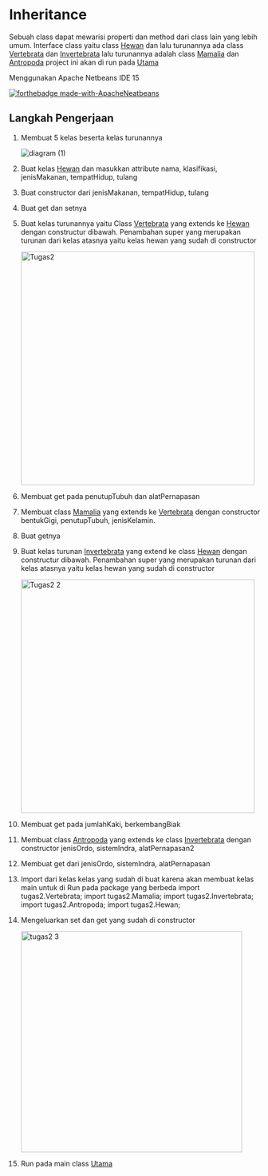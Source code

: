 # Inheritance
Sebuah class dapat mewarisi properti dan method dari class lain yang lebih umum.
Interface class yaitu class [Hewan](https://github.com/WilisArum02/Pemrograman-Berbasis-Object/blob/main/Tugas2/src/tugas2/Hewan.java) dan lalu turunannya ada class [Vertebrata](https://github.com/WilisArum02/Pemrograman-Berbasis-Object/blob/main/Tugas2/src/tugas2/Vertebrata.java) dan [Invertebrata](https://github.com/WilisArum02/Pemrograman-Berbasis-Object/blob/main/Tugas2/src/tugas2/Invertebrata.java)
lalu turunannya adalah class [Mamalia](https://github.com/WilisArum02/Pemrograman-Berbasis-Object/blob/main/Tugas2/src/tugas2/Mamalia.java) dan [Antropoda](https://github.com/WilisArum02/Pemrograman-Berbasis-Object/blob/main/Tugas2/src/tugas2/Antropoda.java)
project ini akan di run pada [Utama](https://github.com/WilisArum02/Pemrograman-Berbasis-Object/blob/main/Tugas2/src/Run/Utama.java)

Menggunakan Apache Netbeans IDE 15

[![forthebadge made-with-ApacheNeatbeans](https://th.bing.com/th?id=OSAAS.67E3675844C1A9B6C86DF097C16A6D3B&w=80&h=80&c=1&o=6&pid=5.1)](https://netbeans.apache.org/)


## Langkah Pengerjaan
1. Membuat 5 kelas beserta kelas turunannya
   
   ![diagram (1)](https://github.com/WilisArum02/Pemrograman-Berbasis-Object/assets/148854173/40e10fe3-f03a-4dbb-9fcb-a7789ece4369)

2. Buat kelas [Hewan](https://github.com/WilisArum02/Pemrograman-Berbasis-Object/blob/main/Tugas2/src/tugas2/Hewan.java) dan masukkan attribute nama, klasifikasi, jenisMakanan, tempatHidup, tulang
3. Buat constructor dari jenisMakanan, tempatHidup, tulang
4. Buat get dan setnya
5. Buat kelas turunannya yaitu Class [Vertebrata](https://github.com/WilisArum02/Pemrograman-Berbasis-Object/blob/main/Tugas2/src/tugas2/Vertebrata.java) yang extends ke [Hewan](https://github.com/WilisArum02/Pemrograman-Berbasis-Object/blob/main/Tugas2/src/tugas2/Hewan.java) dengan constructur dibawah. Penambahan super yang merupakan turunan dari kelas atasnya yaitu kelas hewan yang sudah di constructor

   <img width="468" alt="Tugas2" src="https://github.com/WilisArum02/Pemrograman-Berbasis-Object/assets/148854173/6df0d102-6d40-4224-b00b-228a737b7d36">

6. Membuat get pada penutupTubuh dan alatPernapasan
7. Membuat class [Mamalia](https://github.com/WilisArum02/Pemrograman-Berbasis-Object/blob/main/Tugas2/src/tugas2/Mamalia.java) yang extends ke [Vertebrata](https://github.com/WilisArum02/Pemrograman-Berbasis-Object/blob/main/Tugas2/src/tugas2/Vertebrata.java) dengan constructor bentukGigi, penutupTubuh, jenisKelamin.
8. Buat getnya
9. Buat kelas turunan [Invertebrata](https://github.com/WilisArum02/Pemrograman-Berbasis-Object/blob/main/Tugas2/src/tugas2/Invertebrata.java) yang extend ke class [Hewan](https://github.com/WilisArum02/Pemrograman-Berbasis-Object/blob/main/Tugas2/src/tugas2/Hewan.java) dengan constructur dibawah. Penambahan super yang merupakan turunan dari kelas atasnya yaitu kelas hewan yang sudah di constructor

   <img width="468" alt="Tugas2 2" src="https://github.com/WilisArum02/Pemrograman-Berbasis-Object/assets/148854173/e9e06ab0-eb1f-4b9e-87b4-33d23d46eabd">

10. Membuat get pada jumlahKaki, berkembangBiak
11. Membuat class [Antropoda](https://github.com/WilisArum02/Pemrograman-Berbasis-Object/blob/main/Tugas2/src/tugas2/Antropoda.java) yang extends ke class [Invertebrata](https://github.com/WilisArum02/Pemrograman-Berbasis-Object/blob/main/Tugas2/src/tugas2/Invertebrata.java) dengan constructor jenisOrdo, sistemIndra, alatPernapasan2
12.	Membuat get dari jenisOrdo, sistemIndra, alatPernapasan
13.	Import dari kelas kelas yang sudah di buat karena akan membuat kelas main untuk di Run pada package yang berbeda
    import tugas2.Vertebrata;
   	import tugas2.Mamalia;
   	import tugas2.Invertebrata;
    import tugas2.Antropoda;
    import tugas2.Hewan;
14. Mengeluarkan set dan get yang sudah di constructor

    <img width="443" alt="tugas2 3" src="https://github.com/WilisArum02/Pemrograman-Berbasis-Object/assets/148854173/c7228aeb-433e-46ee-ab5e-3bcee5a88b22">

15. Run pada main class [Utama](https://github.com/WilisArum02/Pemrograman-Berbasis-Object/blob/main/Tugas2/src/Run/Utama.java)

    
